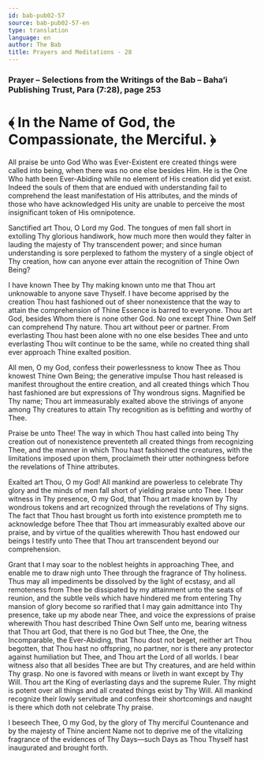 ```yaml
---
id: bab-pub02-57
source: bab-pub02-57-en
type: translation
language: en
author: The Bab
title: Prayers and Meditations - 28
---
```

### Prayer – Selections from the Writings of the Bab – Baha’i Publishing Trust, Para (7:28), page 253

# ﴾ In the Name of God, the Compassionate, the Merciful. ﴿

All praise be unto God Who was Ever-Existent ere created things were called into being, when there was no one else besides Him. He is the One Who hath been Ever-Abiding while no element of His creation did yet exist. Indeed the souls of them that are endued with understanding fail to comprehend the least manifestation of His attributes, and the minds of those who have acknowledged His unity are unable to perceive the most insignificant token of His omnipotence.

Sanctified art Thou, O Lord my God. The tongues of men fall short in extolling Thy glorious handiwork, how much more then would they falter in lauding the majesty of Thy transcendent power; and since human understanding is sore perplexed to fathom the mystery of a single object of Thy creation, how can anyone ever attain the recognition of Thine Own Being?

I have known Thee by Thy making known unto me that Thou art unknowable to anyone save Thyself. I have become apprised by the creation Thou hast fashioned out of sheer nonexistence that the way to attain the comprehension of Thine Essence is barred to everyone. Thou art God, besides Whom there is none other God. No one except Thine Own Self can comprehend Thy nature. Thou art without peer or partner. From everlasting Thou hast been alone with no one else besides Thee and unto everlasting Thou wilt continue to be the same, while no created thing shall ever approach Thine exalted position.

All men, O my God, confess their powerlessness to know Thee as Thou knowest Thine Own Being; the generative impulse Thou hast released is manifest throughout the entire creation, and all created things which Thou hast fashioned are but expressions of Thy wondrous signs. Magnified be Thy name; Thou art immeasurably exalted above the strivings of anyone among Thy creatures to attain Thy recognition as is befitting and worthy of Thee.

Praise be unto Thee! The way in which Thou hast called into being Thy creation out of nonexistence preventeth all created things from recognizing Thee, and the manner in which Thou hast fashioned the creatures, with the limitations imposed upon them, proclaimeth their utter nothingness before the revelations of Thine attributes.

Exalted art Thou, O my God! All mankind are powerless to celebrate Thy glory and the minds of men fall short of yielding praise unto Thee. I bear witness in Thy presence, O my God, that Thou art made known by Thy wondrous tokens and art recognized through the revelations of Thy signs. The fact that Thou hast brought us forth into existence prompteth me to acknowledge before Thee that Thou art immeasurably exalted above our praise, and by virtue of the qualities wherewith Thou hast endowed our beings I testify unto Thee that Thou art transcendent beyond our comprehension.

Grant that I may soar to the noblest heights in approaching Thee, and enable me to draw nigh unto Thee through the fragrance of Thy holiness. Thus may all impediments be dissolved by the light of ecstasy, and all remoteness from Thee be dissipated by my attainment unto the seats of reunion, and the subtle veils which have hindered me from entering Thy mansion of glory become so rarified that I may gain admittance into Thy presence, take up my abode near Thee, and voice the expressions of praise wherewith Thou hast described Thine Own Self unto me, bearing witness that Thou art God, that there is no God but Thee, the One, the Incomparable, the Ever-Abiding, that Thou dost not beget, neither art Thou begotten, that Thou hast no offspring, no partner, nor is there any protector against humiliation but Thee, and Thou art the Lord of all worlds. I bear witness also that all besides Thee are but Thy creatures, and are held within Thy grasp. No one is favored with means or liveth in want except by Thy Will. Thou art the King of everlasting days and the supreme Ruler. Thy might is potent over all things and all created things exist by Thy Will. All mankind recognize their lowly servitude and confess their shortcomings and naught is there which doth not celebrate Thy praise.

I beseech Thee, O my God, by the glory of Thy merciful Countenance and by the majesty of Thine ancient Name not to deprive me of the vitalizing fragrance of the evidences of Thy Days—such Days as Thou Thyself hast inaugurated and brought forth.